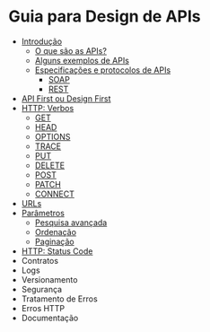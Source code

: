 # Guia para Design de APIs

- [Introdução](introduction.md)
  - [O que são as APIs?](introduction.md#o-que-são-as-apis)
  - [Alguns exemplos de APIs](introduction.md#alguns-exemplos-de-apis)
  - [Especificações e protocolos de APIs](introduction.md#especificações-e-protocolos-de-apis)
    - [SOAP](introduction.md#soap)
    - [REST](introduction.md#rest)
- [API First ou Design First](design-first.md)
- [HTTP: Verbos](http-verbs.md)
  - [GET](http-verbs.md#get)
  - [HEAD](http-verbs.md#head)
  - [OPTIONS](http-verbs.md#options)
  - [TRACE](http-verbs.md#trace)
  - [PUT](http-verbs.md#put)
  - [DELETE](http-verbs.md#delete)
  - [POST](http-verbs.md#post)
  - [PATCH](http-verbs.md#patch)
  - [CONNECT](http-verbs.md#connect)
- [URLs](urls.md)
- [Parâmetros](parameters.md)
  - [Pesquisa avançada](parameters.md#pesquisa-avançada-1)
  - [Ordenação](parameters.md#ordenação-2)
  - [Paginação](parameters.md#paginação) 
- [HTTP: Status Code](http-status-code.md)
- Contratos
- Logs
- Versionamento
- Segurança
- Tratamento de Erros
- Erros HTTP
- Documentação
